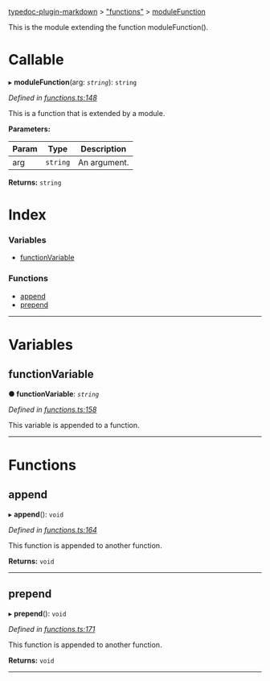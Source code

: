[typedoc-plugin-markdown](../README.md) > ["functions"](../modules/_functions_.md) > [moduleFunction](../modules/_functions_.modulefunction.md)

This is the module extending the function moduleFunction().

# Callable
▸ **moduleFunction**(arg: *`string`*): `string`

*Defined in [functions.ts:148](https://github.com/tgreyjs/typedoc-plugin-markdown/blob/master/tests/src/functions.ts#L148)*

This is a function that is extended by a module.

**Parameters:**

| Param | Type | Description |
| ------ | ------ | ------ |
| arg | `string`   |  An argument. |

**Returns:** `string`

# Index

### Variables

* [functionVariable](_functions_.modulefunction.md#functionvariable)

### Functions

* [append](_functions_.modulefunction.md#append)
* [prepend](_functions_.modulefunction.md#prepend)

---

# Variables
<a id="functionvariable"></a>

##  functionVariable

**●  functionVariable**:  *`string`* 

*Defined in [functions.ts:158](https://github.com/tgreyjs/typedoc-plugin-markdown/blob/master/tests/src/functions.ts#L158)*

This variable is appended to a function.

___

# Functions
<a id="append"></a>

##  append

▸ **append**(): `void`

*Defined in [functions.ts:164](https://github.com/tgreyjs/typedoc-plugin-markdown/blob/master/tests/src/functions.ts#L164)*

This function is appended to another function.

**Returns:** `void`

___

<a id="prepend"></a>

##  prepend

▸ **prepend**(): `void`

*Defined in [functions.ts:171](https://github.com/tgreyjs/typedoc-plugin-markdown/blob/master/tests/src/functions.ts#L171)*

This function is appended to another function.

**Returns:** `void`

___


